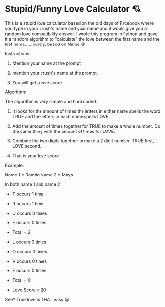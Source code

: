 # Stupid/Funny Love Calculator 💘

This is a stupid love calculator based on the old days of Facebook where you type in your crush's name and your name and it would give you a random love compatibility answer. 
I wrote this program in Python and gave it a random algorithm to "calculate" the love between the first name and the last name......purely, based on Name 😅

Instructions:

1. Mention your name at the prompt

2. mention your crush's name at the prompt

3. You will get a love score

Algorithm:

The algorithm is very simple and hard coded. 

1. It looks for the amount of times the letters in either name spells the word TRUE and the letters in each name spells LOVE

2. Add the amount of times together for TRUE to make a whole number. Do the same thing with the amount of times for LOVE.

3. Combine the two digits together to make a 2 digit number. TRUE first, LOVE second.

4. That is your love score

Example:

Name 1 = Ramtin
Name 2 = Maya

In both name 1 and name 2
- T occurs 1 time
- R occurs 1 time
- U occurs 0 times
- E occurs 0 times
- Total = 2

- L occurs 0 times
- O occurs 0 times
- V occurs 0 times
- E occurs 0 times
- Total = 0
- Love Score = 20

See? True love is THAT easy 😀
